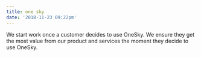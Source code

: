 ```yaml
---
title: one sky
date: '2018-11-23 09:22pm'
---
```

We start work once a customer decides to use OneSky. We ensure they get the most value from our product and services the moment they decide to use OneSky.
